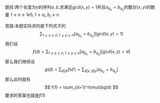 题目:两个长度为$n$的序列$a,b$,求满足$gcd(x,y)=1$并且$a_{b_x} = b_{a_y}$的数对$(x,y)$的数量
$1 \leq n \leq 1e5,1 \leq a_i,b_i \leq n$

思路:本题实际求的是下列式子的
$$
\sum_{1\leq x \leq n,1 \leq y \leq n}[a_{b_x}=b_{a_y}][gcd(x,y) =1]
$$
我们设
$$
f(d) =\sum_{1\leq x \leq n,1 \leq y \leq n}[a_{b_x}=b_{a_y}][gcd(x,y) =d]
$$
那么我们继续设
$$
g(d) = \sum_{d|d'}f(d')=\sum_{d|x,d|y}[a_{b_x}=b_{a_y}]
$$
那么此时就有
$$
f(1) = \sum_{d=1}^n\mu(d)g(d)
$$
要求的答案也就是$f(1)$

